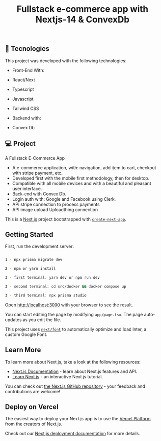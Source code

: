 <h1 align="center"> Fullstack e-commerce app with Nextjs-14 & ConvexDb </h1>

<!-- 
</br>
<img src="/diagram.png" width="100%"></img>
</br>


</br>
<img src="/preview.png" width="100%"></img>
</br>
-->


<br>

## 🚀 Tecnologies

This project was developed with the following technologies:

- Front-End With:

- React/Next
- Typescript
- Javascript
- Tailwind CSS

- Backend with:
- Convex Db 


## 💻 Project

<p dir="auto">A Fullstack E-Commerce App</p>

- A e-commerce application, with: navigation, add item to cart, checkout with stripe payment, etc.
- Developed first with the mobile first methodology, then for desktop.
- Compatible with all mobile devices and with a beautiful and pleasant user interface.
- Back-end with Convex Db.
- Login auth with: Google and Facebook using Clerk.
- API stripe connection to process payments
- API image upload Uploadthing connection


This is a [Next.js](https://nextjs.org/) project bootstrapped with [`create-next-app`](https://github.com/vercel/next.js/tree/canary/packages/create-next-app).

## Getting Started

First, run the development server:

```bash

1 - npx prisma migrate dev

2 - npm or yarn install

3 - first terminal: yarn dev or npm run dev

3 - second terminal: cd src/docker && docker compose up

3 - third terminal: npx prisma studio

```

Open [http://localhost:3000](http://localhost:3000) with your browser to see the result.

You can start editing the page by modifying `app/page.tsx`. The page auto-updates as you edit the file.

This project uses [`next/font`](https://nextjs.org/docs/basic-features/font-optimization) to automatically optimize and load Inter, a custom Google Font.

## Learn More

To learn more about Next.js, take a look at the following resources:

- [Next.js Documentation](https://nextjs.org/docs) - learn about Next.js features and API.
- [Learn Next.js](https://nextjs.org/learn) - an interactive Next.js tutorial.

You can check out [the Next.js GitHub repository](https://github.com/vercel/next.js/) - your feedback and contributions are welcome!

## Deploy on Vercel

The easiest way to deploy your Next.js app is to use the [Vercel Platform](https://vercel.com/new?utm_medium=default-template&filter=next.js&utm_source=create-next-app&utm_campaign=create-next-app-readme) from the creators of Next.js.

Check out our [Next.js deployment documentation](https://nextjs.org/docs/deployment) for more details.
